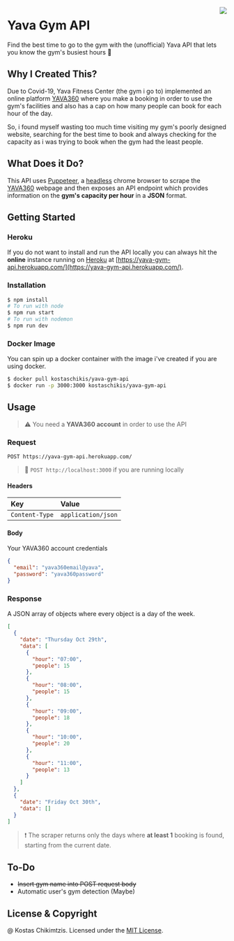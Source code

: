 <img align="right" src="https://i.imgur.com/LfjUZHs.png"></div>

<h1 align="left">Yava Gym API</h1>

Find the best time to go to the gym with the (unofficial) Yava API that lets you know the gym's busiest hours 💪

## Why I Created This?

Due to Covid-19, Yava Fitness Center (the gym i go to) implemented an online platform [YAVA360](http://yava.services/) where you make a booking in order to use the gym's facilities and also has a cap on how many people can book for each hour of the day.

So, i found myself wasting too much time visiting my gym's poorly designed website, searching for the best time to book and always checking for the capacity as i was trying to book when the gym had the least people.

## What Does it Do?

This API uses [Puppeteer](https://github.com/puppeteer/puppeteer), a [headless](https://developers.google.com/web/updates/2017/04/headless-chrome) chrome browser to scrape the [YAVA360](http://yava.services/) webpage and then exposes an API endpoint which provides information on the **gym's capacity per hour** in a **JSON** format.

## Getting Started

### Heroku

If you do not want to install and run the API locally you can always hit the **online** instance running on [Heroku](https://www.heroku.com/) at [https://yava-gym-api.herokuapp.com/](https://yava-gym-api.herokuapp.com/).

### Installation

```bash
$ npm install
# To run with node
$ npm run start
# To run with nodemon
$ npm run dev
```

### Docker Image

You can spin up a docker container with the image i've created if you are using docker.

```bash
$ docker pull kostaschikis/yava-gym-api
$ docker run -p 3000:3000 kostaschikis/yava-gym-api
```

## Usage

> ⚠ You need a **YAVA360 account** in order to use the API

### Request

```http
POST https://yava-gym-api.herokuapp.com/
```

> 💭 `POST http://localhost:3000` if you are running locally

#### Headers

| Key | Value |
| :--- | :--- |
| `Content-Type` | `application/json` |

#### Body

Your YAVA360 account credentials

```JSON
{
  "email": "yava360email@yava",
  "password": "yava360password"
}
```

### Response

A JSON array of objects where every object is a day of the week.

```JSON
[
  {
    "date": "Thursday Oct 29th",
    "data": [
      {
        "hour": "07:00",
        "people": 15
      },
      {
        "hour": "08:00",
        "people": 15
      },
      {
        "hour": "09:00",
        "people": 18
      },
      {
        "hour": "10:00",
        "people": 20
      },
      {
        "hour": "11:00",
        "people": 13
      }
    ]
  },
  {
    "date": "Friday Oct 30th",
    "data": []
  }
]
```

> ❗ The scraper returns only the days where **at least 1** booking is found, starting from the current date.

## To-Do

* ~~Insert gym name into POST request body~~
* Automatic user's gym detection (Maybe)

## License & Copyright

@ Kostas Chikimtzis. Licensed under the [MIT License](https://github.com/KostasXikis/yava-gym-api/blob/documentation/LICENSE).